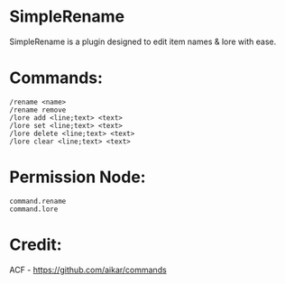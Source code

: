 # SimpleRename

SimpleRename is a plugin designed to edit item names & lore with ease.

# Commands:
```
/rename <name>
/rename remove
/lore add <line;text> <text>
/lore set <line;text> <text>
/lore delete <line;text> <text>
/lore clear <line;text> <text>
```
# Permission Node:
```
command.rename
command.lore
```

# Credit:
ACF - https://github.com/aikar/commands

